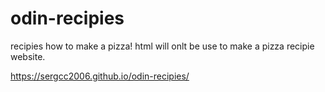 # odin-recipies
recipies how to make a pizza! 
html will onlt be use to make a pizza recipie website.

https://sergcc2006.github.io/odin-recipies/ 
